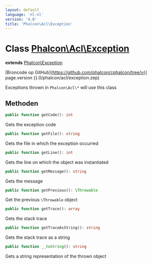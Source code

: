 ```yaml
---
layout: default
language: 'nl-nl'
version: '4.0'
title: 'Phalcon\Acl\Exception'
---
```


# Class [Phalcon\Acl\Exception](Phalcon_Acl_Exception)

**extends** [Phalcon\Exception](Phalcon_Exception)

[Broncode op GitHub](https://github.com/phalcon/cphalcon/tree/v{{ page.version }}.0/phalcon/acl/exception.zep)

Exceptions thrown in `Phalcon\Acl\*` will use this class

## Methoden

```php
public function getCode(): int
```

Gets the exception code

```php
public function getFile(): string
```

Gets the file in which the exception occurred

```php
public function getLine(): int
```

Gets the line on which the object was instantiated

```php
public function getMessage(): string
```

Gets the message

```php
public function getPrevious(): \Throwable
```

Get the previous `\Throwable` object

```php
public function getTrace(): array
```

Gets the stack trace

```php
public function getTraceAsString(): string
```

Gets the stack trace as a string

```php
public function __toString(): string
```

Gets a string representation of the thrown object